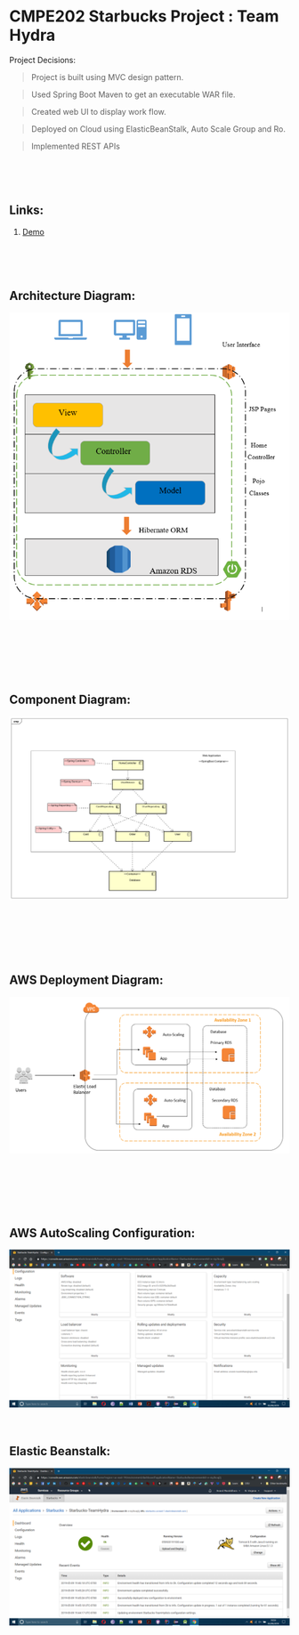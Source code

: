 # CMPE202 Starbucks Project : Team Hydra
Project Decisions:

> Project is built using MVC design pattern. 

> Used Spring Boot Maven to get an executable WAR file. 

> Created web UI to display work flow. 

> Deployed on Cloud using ElasticBeanStalk, Auto Scale Group and Ro. 

> Implemented REST APIs 


<br /><br /><br />
## Links:
1. [Demo](https://youtu.be/4YCAaoqBXl4)


<br /><br /><br />
## Architecture Diagram:
![Arch](/images/arch.PNG)
<br /><br /><br />


<br /><br /><br />
## Component Diagram:
![Component](/images/ComponentDiagram.png)
<br /><br /><br />


<br /><br /><br />
## AWS Deployment Diagram:
![AWS Deployment](/images/AWSDeploymentDiag.PNG)
<br /><br /><br />

<br /><br /><br />
## AWS AutoScaling Configuration:
![AWS AutoscalingEBS](/images/AutoscalingEBS.png)
<br /><br /><br />

## Elastic Beanstalk:
![Elastic Beanstalk](/images/ElasticBeanstalk.png)
<br /><br /><br />
